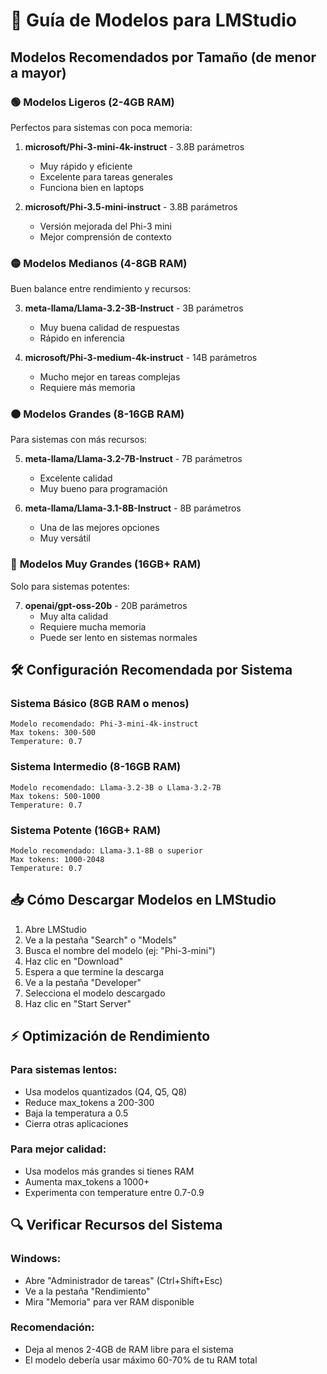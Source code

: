 # 🤖 Guía de Modelos para LMStudio

## Modelos Recomendados por Tamaño (de menor a mayor)

### 🟢 **Modelos Ligeros (2-4GB RAM)**
Perfectos para sistemas con poca memoria:

1. **microsoft/Phi-3-mini-4k-instruct** - 3.8B parámetros
   - Muy rápido y eficiente
   - Excelente para tareas generales
   - Funciona bien en laptops

2. **microsoft/Phi-3.5-mini-instruct** - 3.8B parámetros
   - Versión mejorada del Phi-3 mini
   - Mejor comprensión de contexto

### 🟡 **Modelos Medianos (4-8GB RAM)**
Buen balance entre rendimiento y recursos:

3. **meta-llama/Llama-3.2-3B-Instruct** - 3B parámetros
   - Muy buena calidad de respuestas
   - Rápido en inferencia

4. **microsoft/Phi-3-medium-4k-instruct** - 14B parámetros
   - Mucho mejor en tareas complejas
   - Requiere más memoria

### 🟠 **Modelos Grandes (8-16GB RAM)**
Para sistemas con más recursos:

5. **meta-llama/Llama-3.2-7B-Instruct** - 7B parámetros
   - Excelente calidad
   - Muy bueno para programación

6. **meta-llama/Llama-3.1-8B-Instruct** - 8B parámetros
   - Una de las mejores opciones
   - Muy versátil

### 🔴 **Modelos Muy Grandes (16GB+ RAM)**
Solo para sistemas potentes:

7. **openai/gpt-oss-20b** - 20B parámetros
   - Muy alta calidad
   - Requiere mucha memoria
   - Puede ser lento en sistemas normales

## 🛠️ **Configuración Recomendada por Sistema**

### **Sistema Básico (8GB RAM o menos)**
```
Modelo recomendado: Phi-3-mini-4k-instruct
Max tokens: 300-500
Temperature: 0.7
```

### **Sistema Intermedio (8-16GB RAM)**
```
Modelo recomendado: Llama-3.2-3B o Llama-3.2-7B
Max tokens: 500-1000
Temperature: 0.7
```

### **Sistema Potente (16GB+ RAM)**
```
Modelo recomendado: Llama-3.1-8B o superior
Max tokens: 1000-2048
Temperature: 0.7
```

## 📥 **Cómo Descargar Modelos en LMStudio**

1. Abre LMStudio
2. Ve a la pestaña "Search" o "Models"
3. Busca el nombre del modelo (ej: "Phi-3-mini")
4. Haz clic en "Download"
5. Espera a que termine la descarga
6. Ve a la pestaña "Developer"
7. Selecciona el modelo descargado
8. Haz clic en "Start Server"

## ⚡ **Optimización de Rendimiento**

### **Para sistemas lentos:**
- Usa modelos quantizados (Q4, Q5, Q8)
- Reduce max_tokens a 200-300
- Baja la temperatura a 0.5
- Cierra otras aplicaciones

### **Para mejor calidad:**
- Usa modelos más grandes si tienes RAM
- Aumenta max_tokens a 1000+
- Experimenta con temperature entre 0.7-0.9

## 🔍 **Verificar Recursos del Sistema**

### **Windows:**
- Abre "Administrador de tareas" (Ctrl+Shift+Esc)
- Ve a la pestaña "Rendimiento"
- Mira "Memoria" para ver RAM disponible

### **Recomendación:**
- Deja al menos 2-4GB de RAM libre para el sistema
- El modelo debería usar máximo 60-70% de tu RAM total
